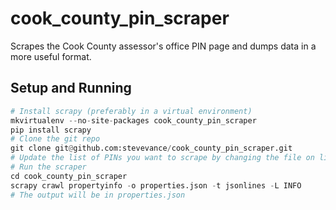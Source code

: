 cook_county_pin_scraper
=======================

Scrapes the Cook County assessor's office PIN page and dumps data in a more useful format.

Setup and Running
-----------------

```python
# Install scrapy (preferably in a virtual environment)
mkvirtualenv --no-site-packages cook_county_pin_scraper
pip install scrapy
# Clone the git repo
git clone git@github.com:stevevance/cook_county_pin_scraper.git
# Update the list of PINs you want to scrape by changing the file on line 12 in cook_county_pin_scraper/spiders/propertyinfo.py
# Run the scraper
cd cook_county_pin_scraper
scrapy crawl propertyinfo -o properties.json -t jsonlines -L INFO
# The output will be in properties.json
```